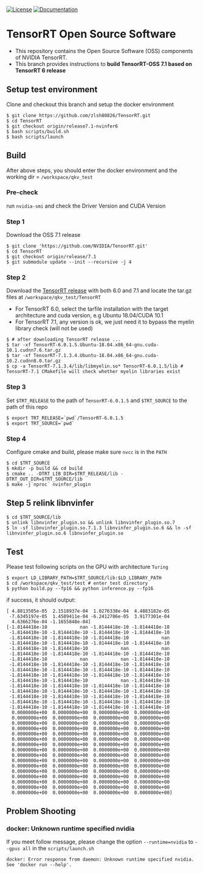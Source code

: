 [![License](https://img.shields.io/badge/License-Apache%202.0-blue.svg)](https://opensource.org/licenses/Apache-2.0) [![Documentation](https://img.shields.io/badge/TensorRT-documentation-brightgreen.svg)](https://docs.nvidia.com/deeplearning/sdk/tensorrt-developer-guide/index.html)



# TensorRT Open Source Software

* This repository contains the Open Source Software (OSS) components of NVIDIA TensorRT.
* This branch provides instructions to **build TensorRT-OSS 7.1 based on TensorRT 6 release**

## Setup test environment
Clone and checkout this branch and setup the docker environment
```
$ git clone https://github.com/zlsh80826/TensorRT.git
$ cd TensorRT
$ git checkout origin/release7.1-nvinfer6
$ bash scripts/build.sh
$ bash scripts/launch
```

## Build
After above steps, you should enter the docker environment and the working dir = `/workspace/qkv_test`

### Pre-check
run `nvidia-smi` and check the Driver Version and CUDA Version

### Step 1
Download the OSS 7.1 release

```
$ git clone 'https://github.com/NVIDIA/TensorRT.git'
$ cd TensorRT
$ git checkout origin/release/7.1
$ git submodule update --init --recursive -j 4
```

### Step 2
Download the [TensorRT release](https://developer.nvidia.com/zh-cn/tensorrt) with both 6.0 and 7.1 and locate the tar.gz files at `/workspace/qkv_test/TensorRT`

* For TensorRT 6.0, select the tarfile installation with the target architecture and cuda version, e.g Ubuntu 18.04/CUDA 10.1
* For TensorRT 7.1, any version is ok, we just need it to bypass the myelin library check (will not be used)

```
$ # after downloading TensorRT release ...
$ tar -xf TensorRT-6.0.1.5.Ubuntu-18.04.x86_64-gnu.cuda-10.1.cudnn7.6.tar.gz
$ tar -xf TensorRT-7.1.3.4.Ubuntu-18.04.x86_64-gnu.cuda-10.2.cudnn8.0.tar.gz
$ cp -a TensorRT-7.1.3.4/lib/libmyelin.so* TensorRT-6.0.1.5/lib # TensorRT-7.1 CMakefile will check whether myelin libraries exist
```

### Step 3
Set `$TRT_RELEASE` to the path of `TensorRT-6.0.1.5` and `$TRT_SOURCE` to the path of this repo

```
$ export TRT_RELEASE=`pwd`/TensorRT-6.0.1.5
$ export TRT_SOURCE=`pwd`
```

### Step 4
Configure cmake and build, please make sure `nvcc` is in the `PATH`
```
$ cd $TRT_SOURCE
$ mkdir -p build && cd build
$ cmake .. -DTRT_LIB_DIR=$TRT_RELEASE/lib -DTRT_OUT_DIR=$TRT_SOURCE/lib
$ make -j`nproc` nvinfer_plugin
```

## Step 5 relink libnvinfer
```
$ cd $TRT_SOURCE/lib
$ unlink libnvinfer_plugin.so && unlink libnvinfer_plugin.so.7
$ ln -sf libnvinfer_plugin.so.7.1.3 libnvinfer_plugin.so.6 && ln -sf libnvinfer_plugin.so.6 libnvinfer_plugin.so
```

## Test
Please test following scripts on the GPU with architecture `Turing`

```
$ export LD_LIBRARY_PATH=$TRT_SOURCE/lib:$LD_LIBRARY_PATH
$ cd /workspace/qkv_test/test # enter test directory
$ python build.py --fp16 && python inference.py --fp16
```

if success, it should output:
```
[ 4.8813505e-05  2.1518937e-04  1.0276338e-04  4.4883182e-05
 -7.6345197e-05  1.4589411e-04 -6.2412786e-05  3.9177301e-04
  4.6366276e-04 -1.1655848e-04]
[-1.8144418e-10            nan -1.8144418e-10 -1.8144418e-10
 -1.8144418e-10 -1.8144418e-10 -1.8144418e-10 -1.8144418e-10
 -1.8144418e-10 -1.8144418e-10 -1.8144418e-10            nan
 -1.8144418e-10 -1.8144418e-10 -1.8144418e-10 -1.8144418e-10
 -1.8144418e-10 -1.8144418e-10            nan            nan
 -1.8144418e-10 -1.8144418e-10 -1.8144418e-10 -1.8144418e-10
 -1.8144418e-10            nan            nan -1.8144418e-10
 -1.8144418e-10 -1.8144418e-10 -1.8144418e-10 -1.8144418e-10
 -1.8144418e-10 -1.8144418e-10 -1.8144418e-10 -1.8144418e-10
 -1.8144418e-10 -1.8144418e-10 -1.8144418e-10 -1.8144418e-10
 -1.8144418e-10 -1.8144418e-10            nan -1.8144418e-10
 -1.8144418e-10 -1.8144418e-10 -1.8144418e-10 -1.8144418e-10
 -1.8144418e-10 -1.8144418e-10 -1.8144418e-10 -1.8144418e-10
 -1.8144418e-10 -1.8144418e-10 -1.8144418e-10 -1.8144418e-10
 -1.8144418e-10 -1.8144418e-10 -1.8144418e-10 -1.8144418e-10
 -1.8144418e-10 -1.8144418e-10 -1.8144418e-10 -1.8144418e-10
  0.0000000e+00  0.0000000e+00  0.0000000e+00  0.0000000e+00
  0.0000000e+00  0.0000000e+00  0.0000000e+00  0.0000000e+00
  0.0000000e+00  0.0000000e+00  0.0000000e+00  0.0000000e+00
  0.0000000e+00  0.0000000e+00  0.0000000e+00  0.0000000e+00
  0.0000000e+00  0.0000000e+00  0.0000000e+00  0.0000000e+00
  0.0000000e+00  0.0000000e+00  0.0000000e+00  0.0000000e+00
  0.0000000e+00  0.0000000e+00  0.0000000e+00  0.0000000e+00
  0.0000000e+00  0.0000000e+00  0.0000000e+00  0.0000000e+00
  0.0000000e+00  0.0000000e+00  0.0000000e+00  0.0000000e+00
  0.0000000e+00  0.0000000e+00  0.0000000e+00  0.0000000e+00
  0.0000000e+00  0.0000000e+00  0.0000000e+00  0.0000000e+00
  0.0000000e+00  0.0000000e+00  0.0000000e+00  0.0000000e+00
  0.0000000e+00  0.0000000e+00  0.0000000e+00  0.0000000e+00
  0.0000000e+00  0.0000000e+00  0.0000000e+00  0.0000000e+00
  0.0000000e+00  0.0000000e+00  0.0000000e+00  0.0000000e+00
  0.0000000e+00  0.0000000e+00  0.0000000e+00  0.0000000e+00]
```

## Problem Shooting

### docker: Unknown runtime specified nvidia
If you meet follow message, please change the option `--runtime=nvidia` to `--gpus all` in the `scripts/launch.sh`
```
docker: Error response from daemon: Unknown runtime specified nvidia.
See 'docker run --help'.
```
